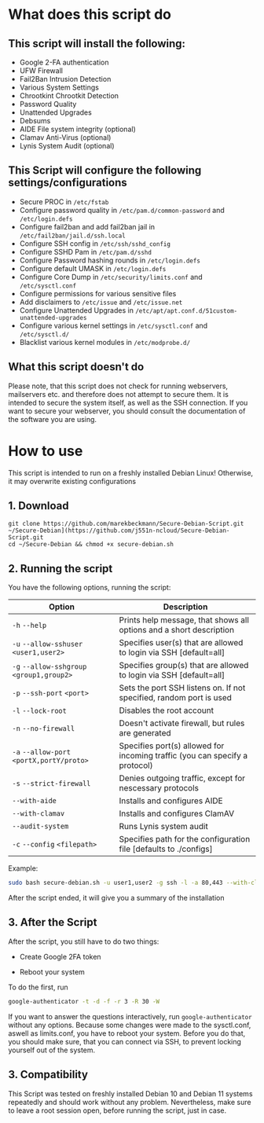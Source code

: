 # What does this script do

## This script will install the following:

  * Google 2-FA authentication
  * UFW Firewall
  * Fail2Ban Intrusion Detection
  * Various System Settings
  * Chrootkint Chrootkit Detection
  * Password Quality
  * Unattended Upgrades
  * Debsums
  * AIDE File system integrity (optional)
  * Clamav Anti-Virus (optional)
  * Lynis System Audit (optional)


## This Script will configure the following settings/configurations

  * Secure PROC in `/etc/fstab`
  * Configure password quality in `/etc/pam.d/common-password` and `/etc/login.defs`
  * Configure fail2ban and add fail2ban jail in `/etc/fail2ban/jail.d/ssh.local`
  * Configure SSH config in `/etc/ssh/sshd_config`
  * Configure SSHD Pam in `/etc/pam.d/sshd`
  * Configure Password hashing rounds in `/etc/login.defs`
  * Configure default UMASK in `/etc/login.defs`
  * Configure Core Dump in `/etc/security/limits.conf` and `/etc/sysctl.conf`
  * Configure permissions for various sensitive files
  * Add disclaimers to `/etc/issue` and `/etc/issue.net`
  * Configure Unattended Upgrades in `/etc/apt/apt.conf.d/51custom-unattended-upgrades`
  * Configure various kernel settings in `/etc/sysctl.conf` and `/etc/sysctl.d/`
  * Blacklist various kernel modules in `/etc/modprobe.d/`

## What this script doesn't do

Please note, that this script does not check for running webservers, mailservers etc. and therefore does not attempt to secure them. It is intended to secure the system itself, as well as the SSH connection. If you want to secure your webserver, you should consult the documentation of the software you are using.

# How to use

This script is intended to run on a freshly installed Debian Linux! Otherwise, it may overwrite existing configurations

## 1. Download

```
git clone https://github.com/marekbeckmann/Secure-Debian-Script.git ~/Secure-Debian](https://github.com/j551n-ncloud/Secure-Debian-Script.git
cd ~/Secure-Debian && chmod +x secure-debian.sh
``` 

## 2. Running the script

You have the following options, running the script:

| Option                                    | Description                                                                 |
| ----------------------------------------- | --------------------------------------------------------------------------- |
| `-h` `--help`                             | Prints help message, that shows all options and a short description         |
| `-u` `--allow-sshuser` `<user1,user2>`    | Specifies user(s) that are allowed to login via SSH [default=all]           |
| `-g` `--allow-sshgroup` `<group1,group2>` | Specifies group(s) that are allowed to login via SSH [default=all]          |
| `-p` `--ssh-port` `<port>`                | Sets the port SSH listens on. If not specified, random port is used         |
| `-l` `--lock-root`                        | Disables the root account                                                   |
| `-n` `--no-firewall`                      | Doesn't activate firewall, but rules are generated                          |
| `-a` `--allow-port` `<portX,portY/proto>` | Specifies port(s) allowed for incoming traffic (you can specify a protocol) |
| `-s` `--strict-firewall`                  | Denies outgoing traffic, except for nescessary protocols                    |
| `--with-aide`                             | Installs and configures AIDE                                                |
| `--with-clamav`                           | Installs and configures ClamAV                                              |
| `--audit-system`                          | Runs Lynis system audit                                                     |
| `-c` `--config` `<filepath>`              | Specifies path for the configuration file [defaults to ./configs]           |

Example: 
```bash
sudo bash secure-debian.sh -u user1,user2 -g ssh -l -a 80,443 --with-clamav --audit-system
```

After the script ended, it will give you a summary of the installation

## 3. After the Script

After the script, you still have to do two things:

* Create Google 2FA token

* Reboot your system

To do the first, run
```bash
google-authenticator -t -d -f -r 3 -R 30 -W
```
If you want to answer the questions interactively, run `google-authenticator` without any options. Because some changes were made to the sysctl.conf, aswell as limits.conf, you have to reboot your system. 
Before you do that, you should make sure, that you can connect via SSH, to prevent locking yourself out of the system.

## 3. Compatibility

This Script was tested on freshly installed Debian 10 and Debian 11 systems repeatedly and should work without any problem. Nevertheless, make sure to leave a root session open, before running the script, just in case.
